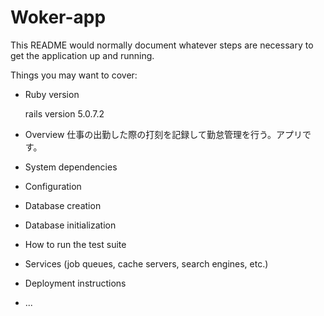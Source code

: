 # Woker-app

This README would normally document whatever steps are necessary to get the
application up and running.

Things you may want to cover:

* Ruby version
  
  rails version 5.0.7.2
  
*  Overview
  仕事の出勤した際の打刻を記録して勤怠管理を行う。アプリです。

* System dependencies

* Configuration

* Database creation

* Database initialization

* How to run the test suite

* Services (job queues, cache servers, search engines, etc.)

* Deployment instructions

* ...
